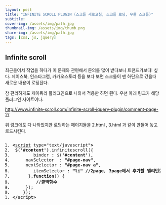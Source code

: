 ```yaml
---
layout: post
title: "INFINITE SCROLL PLUGIN (스크롤 새로고침, 스크롤 로딩, 무한 스크롤)"
subtitle: 
cover-img: /assets/img/path.jpg
thumbnail-img: /assets/img/thumb.png
share-img: /assets/img/path.jpg
tags: [css, js, jquery]
---
```

<div class="entry-content">
    <h2>Infinite scroll</h2>
    <p>최근들어서 작업을 하다가 이 문제와 관련해서 문의를 많이 받다보니 트랜드가보다! 싶다. 페이스북, 인스타그램, 카카오스토리 등을 보다 보면 스크롤이 맨 하단으로 갔을때 새로운 내용이 로딩된다.</p>
    <p><span id="more-292"></span></p>
    <p>참 편리하게도 제이쿼리 플러그인으로 나와서 적용만 하면 된다. 우선 아래 링크가 해당 플러그인 사이트이다.</p>
    <p><a href="http://www.infinite-scroll.com/infinite-scroll-jquery-plugin/comment-page-2/" target="_blank">http://www.infinite-scroll.com/infinite-scroll-jquery-plugin/comment-page-2/</a></p>
    <p>위 링크에도 다 나와있지만 로딩하는 페이지들을 2.html , 3.html 과 같이 만들어 놓고 로드시킨다.</p>
    <pre class="html cH_kip"><ol><li class="odd"><span><b class="meta">&lt;</b><a href="http://tranbot.net/html5/scripting-1.html#script" class="meta">script</a> type="text/javascript"<b class="meta">&gt;</b></span></li><li class="even"><span>	$(<b class="jsString">'#content'</b>).infinitescroll({</span></li><li class="odd"><span>		binder : $(<b class="jsString">'#content'</b>), </span></li><li class="even"><span>		navSelector  : <b class="jsString">"#page-nav"</b>,</span></li><li class="odd fifth"><span>		nextSelector : <b class="jsString">"#page-nav a"</b>,</span></li><li class="even"><span>		itemSelector : <b class="jsString">"li"</b> <b class="comment">//2page, 3page에서 추가할 엘리먼트</b></span></li><li class="odd"><span>		},<b class="js">function</b>() {</span></li><li class="even"><span>			<b class="comment">//콜백함수</b></span></li><li class="odd"><span>		});</span></li><li class="even fifth"><span>	});</span></li><li class="odd"><span><b class="meta">&lt;/script</b><b class="meta">&gt;</b></span></li></ol></pre>
</div>